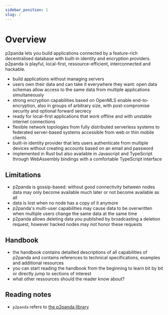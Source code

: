 ```yaml
---
sidebar_position: 1
slug: /
---
```


# Overview

p2panda lets you build applications connected by a feature-rich decentralised database with built-in identity and encryption providers. p2panda is playful, local-first, ressource-efficient, interconnected and hackable.

- build applications without managing servers
- users own their data and can take it everywhere they want: open data schemas allow access to the same data from multiple applications simultaneously
- strong encryption capabilities based on OpenMLS enable end-to-encryption, also in groups of arbitrary size, with post-compromise security and optional forward secrecy
- ready for local-first applications that work offline and with unstable internet connections 
- flexible network topologies from fully distributed serverless systems to federated server-based systems accessible from web or thin mobile clients
- built-in identity provider that lets users authenticate from multiple devices without creating accounts based on an email and password
- implemented in Rust but also available in Javascript and TypeScript through WebAssembly bindings with a comfortable TypeScript interface

## Limitations

- p2panda is gossip-based: without good connectivity between nodes data may only become available much later or not become available as all
- data is lost when no node has a copy of it anymore
- p2panda's multi-user capabilities may cause data to be overwritten when multiple users change the same data at the same time
- p2panda allows deleting data you published by broadcasting a deletion request, however hacked nodes may not honor these requests

## Handbook

- the handbook contains detailled descriptions of all capabilities of p2panda and contains references to technical specifications, examples and additional resources 
- you can start reading the handbook from the beginning to learn bit by bit or directly jump to sections of interest
- what other ressources should the reader know about?

## Reading notes

- `p2panda` refers to [the p2panda library](https://github.com/p2panda/p2panda)
